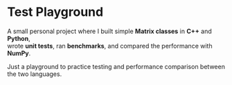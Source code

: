 # Test Playground

A small personal project where I built simple **Matrix classes** in **C++** and **Python**,  
wrote **unit tests**, ran **benchmarks**, and compared the performance with **NumPy**.  

Just a playground to practice testing and performance comparison between the two languages.
